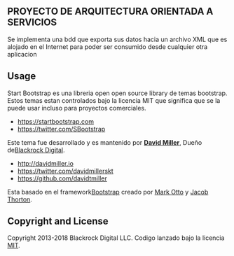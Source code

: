## PROYECTO DE ARQUITECTURA ORIENTADA A SERVICIOS

Se implementa una bdd que exporta sus datos hacia un archivo XML que es alojado en el Internet para poder ser consumido desde cualquier otra aplicacion

## Usage

Start Bootstrap es una libreria open open source library de temas bootstrap. Estos temas estan controlados bajo la licencia MIT que significa que se la puede usar incluso para proyectos comerciales.

* https://startbootstrap.com
* https://twitter.com/SBootstrap

Este tema fue desarrollado y es mantenido por **[David Miller](http://davidmiller.io/)**, Dueño de[Blackrock Digital](http://blackrockdigital.io/).

* http://davidmiller.io
* https://twitter.com/davidmillerskt
* https://github.com/davidtmiller

Esta basado en el framework[Bootstrap](http://getbootstrap.com/) creado por [Mark Otto](https://twitter.com/mdo) y [Jacob Thorton](https://twitter.com/fat).

## Copyright and License

Copyright 2013-2018 Blackrock Digital LLC. Codigo lanzado bajo la licencia [MIT](https://github.com/BlackrockDigital/startbootstrap-1-col-portfolio/blob/gh-pages/LICENSE).
